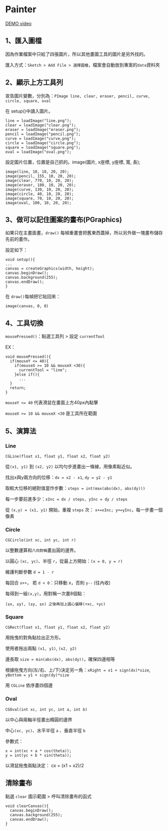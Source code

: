 # Painter
[DEMO video](https://youtu.be/3sbsC67nQTc)

## 1、匯入圖檔

因為作業檔案中只給了四張圖片，所以其他畫圖工具的圖片是另外找的。

匯入方式：`Sketch > Add File > 選擇圖檔`，檔案會自動放到專案的`data`資料夾

## 2、顯示上方工具列

宣告圖片變數，分別為：`PImage line, clear, eraser, pencil, curve, circle, square, oval`

在 setup()中讀入圖片。
```
line = loadImage("line.png");
clear = loadImage("clear.png");
eraser = loadImage("eraser.png");
pencil = loadImage("pencil.png");
curve = loadImage("curve.png");
circle = loadImage("circle.png");
square = loadImage("square.png");
oval = loadImage("oval.png");
```
設定圖片位置，位置是自己抓的。image(圖片, x座標, y座標, 寬, 長);
```
image(line, 10, 10, 20, 20);
image(pencil, 155, 10, 20, 20);
image(clear, 770, 10, 20, 20);
image(eraser, 180, 10, 20, 20);
image(curve, 130, 10, 20, 20);
image(circle, 40, 10, 20, 20);
image(square, 70, 10, 20, 20);
image(oval, 100, 10, 20, 20);
```
## 3、做可以記住圖案的畫布(PGraphics)

如果只在主畫面畫，`draw()` 每幀重畫會把舊東西蓋掉，所以另外做一塊畫布儲存先前的畫作。

設定如下：
```
void setup(){
...
canvas = createGraphics(width, height);
canvas.beginDraw();
canvas.background(255);
canvas.endDraw();
}
```

在 `draw()`每幀把它貼回來：
```
image(canvas, 0, 0)
```
## 4、工具切換

`mousePressed()`：點選工具列 > 設定 `currentTool`

EX：
```
void mousePressed(){
  if(mouseY <= 40){
    if(mouseX >= 10 && mouseX <30){
      currentTool = "line";
    }else if(){
      ...
  }
  return;
}
```

`mouseY <= 40` 代表滑鼠在畫面上方40px內點擊

`mouseX >= 10 && mouseX <30` 是工具所在範圍


## 5、演算法
### Line
`CGLine(float x1, float y1, float x2, float y2)`

從`(x1, y1)` 到 `(x2, y2)` 以均勻步進畫出一條線，用像素點近似。

找出x與y兩方向的位移：`dx = x2 - x1`, `dy = y2 - y1`

取較大位移的絕對值當作步數：`steps = int(max(abs(dx), abs(dy)))`

每一步要前進多少：`xInc = dx / steps, yInc = dy / steps`

從 `(x,y) = (x1, y1)` 開始，重複 `steps` 次： `x+=xInc; y+=yInc`，每一步畫一個像素

### Circle
`CGCircle(int xc, int yc, int r)`

以整數運算和`八向對稱`畫出圓的邊界。

以圓心 `(xc, yc)`、半徑 `r`，從最上方開始：`(x = 0, y = r)`

維護判斷參數 `d = 1 - r`

每回合 `x++`， 若 `d < 0`：只移動 x，否則 `y--` (往內收)

每得到一組`(x,y)`，用對稱一次畫8個點：
```
(±x, ±y), (±y, ±x) 之後再加上圓心偏移(+xc, +yc)
```

### Square
`CGRect(float x1, float y1, float x2, float y2)`

用拖曳的對角點拉出正方形。

使用者拖出兩點 `(x1, y1)`, `(x2, y2)`

邊長取 `size = min(abs(dx), abs(dy))`，確保四邊相等

根據拖曳方向(左/右、上/下)決定另一角：`xRight = x1 + sign(dx)*size`, `yBottom = y1 + sign(dy)*size`

用 `CGLine` 依序畫四個邊

### Oval
`CGOval(int xc, int yc, int a, int b)`

以中心與兩軸半徑畫出橢圓的邊界

中心`(xc, yc)`、水平半徑 `a` 、垂直半徑 `b`

參數式：
```
x = int(xc + a * cos(theta));
y = int(yc + b * sin(theta));
```
以滑鼠拖曳兩點決定： cx = (x1 + x2)/2
## 清除畫布
點選 `clear` 圖示範圍 > 呼叫清除畫布的函式
```
void clearCanvas(){
  canvas.beginDraw();
  canvas.background(255);
  canvas.endDraw();
}
```

